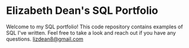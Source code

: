 # Elizabeth Dean's SQL Portfolio

Welcome to my SQL portfolio! This code repository contains examples of SQL I've written. Feel free to take a look and reach out if you have any questions.
lizdean8@gmail.com 
